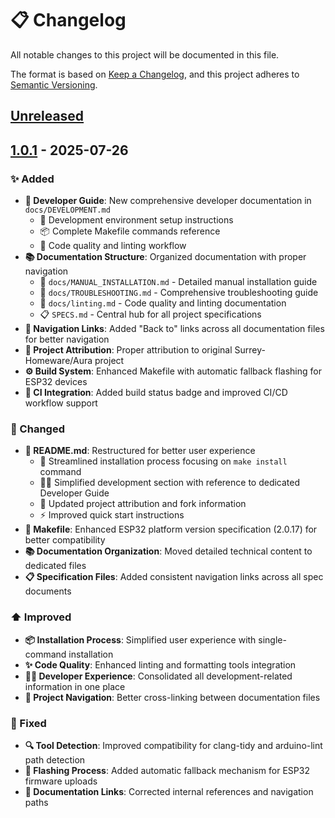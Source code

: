 # 📋 Changelog

All notable changes to this project will be documented in this file.

The format is based on [Keep a Changelog](https://keepachangelog.com/en/1.0.0/),
and this project adheres to [Semantic Versioning](https://semver.org/spec/v2.0.0.html).

## [Unreleased]

## [1.0.1] - 2025-07-26

### ✨ Added
- **📖 Developer Guide**: New comprehensive developer documentation in `docs/DEVELOPMENT.md`
  - 🚀 Development environment setup instructions
  - 📦 Complete Makefile commands reference
  - 🧹 Code quality and linting workflow
- **📚 Documentation Structure**: Organized documentation with proper navigation
  - 📘 `docs/MANUAL_INSTALLATION.md` - Detailed manual installation guide
  - 🔧 `docs/TROUBLESHOOTING.md` - Comprehensive troubleshooting guide
  - 🧹 `docs/linting.md` - Code quality and linting documentation
  - 📋 `SPECS.md` - Central hub for all project specifications
- **🧭 Navigation Links**: Added "Back to" links across all documentation files for better navigation
- **🙏 Project Attribution**: Proper attribution to original Surrey-Homeware/Aura project
- **⚙️ Build System**: Enhanced Makefile with automatic fallback flashing for ESP32 devices
- **🔄 CI Integration**: Added build status badge and improved CI/CD workflow support

### 🔄 Changed
- **📖 README.md**: Restructured for better user experience
  - 🚀 Streamlined installation process focusing on `make install` command
  - 👨‍💻 Simplified development section with reference to dedicated Developer Guide
  - 📝 Updated project attribution and fork information
  - ⚡ Improved quick start instructions
- **🔧 Makefile**: Enhanced ESP32 platform version specification (2.0.17) for better compatibility
- **📚 Documentation Organization**: Moved detailed technical content to dedicated files
- **📋 Specification Files**: Added consistent navigation links across all spec documents

### ⬆️ Improved
- **📦 Installation Process**: Simplified user experience with single-command installation
- **✨ Code Quality**: Enhanced linting and formatting tools integration
- **👨‍💻 Developer Experience**: Consolidated all development-related information in one place
- **🧭 Project Navigation**: Better cross-linking between documentation files

### 🐛 Fixed
- **🔍 Tool Detection**: Improved compatibility for clang-tidy and arduino-lint path detection
- **📡 Flashing Process**: Added automatic fallback mechanism for ESP32 firmware uploads
- **🔗 Documentation Links**: Corrected internal references and navigation paths

[Unreleased]: https://github.com/seanbaufeld/Aura/compare/v1.0.1...HEAD
[1.0.1]: https://github.com/seanbaufeld/Aura/releases/tag/v1.0.1
